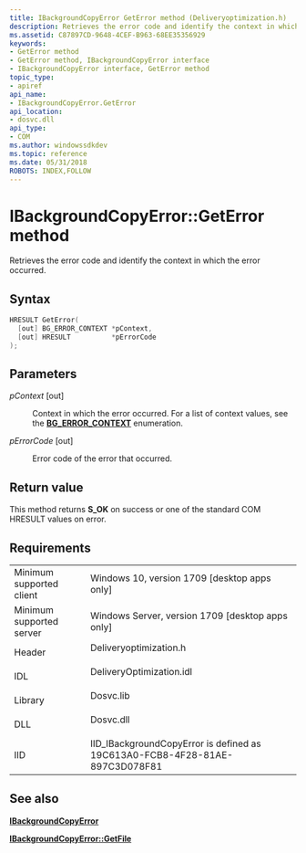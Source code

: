 ```yaml
---
title: IBackgroundCopyError GetError method (Deliveryoptimization.h)
description: Retrieves the error code and identify the context in which the error occurred.
ms.assetid: C87897CD-9648-4CEF-B963-68EE35356929
keywords:
- GetError method
- GetError method, IBackgroundCopyError interface
- IBackgroundCopyError interface, GetError method
topic_type:
- apiref
api_name:
- IBackgroundCopyError.GetError
api_location:
- dosvc.dll
api_type:
- COM
ms.author: windowssdkdev
ms.topic: reference
ms.date: 05/31/2018
ROBOTS: INDEX,FOLLOW
---
```


# IBackgroundCopyError::GetError method

Retrieves the error code and identify the context in which the error occurred.

## Syntax


```C++
HRESULT GetError(
  [out] BG_ERROR_CONTEXT *pContext,
  [out] HRESULT          *pErrorCode
);
```



## Parameters

<dl> <dt>

*pContext* \[out\]
</dt> <dd>

Context in which the error occurred. For a list of context values, see the [**BG_ERROR_CONTEXT**](bg-error-context.md) enumeration.

</dd> <dt>

*pErrorCode* \[out\]
</dt> <dd>

Error code of the error that occurred.

</dd> </dl>

## Return value

This method returns **S_OK** on success or one of the standard COM HRESULT values on error.

## Requirements



|                                     |                                                                                                     |
|-------------------------------------|-----------------------------------------------------------------------------------------------------|
| Minimum supported client<br/> | Windows 10, version 1709 \[desktop apps only\]<br/>                                           |
| Minimum supported server<br/> | Windows Server, version 1709 \[desktop apps only\]<br/>                                       |
| Header<br/>                   | <dl> <dt>Deliveryoptimization.h</dt> </dl>   |
| IDL<br/>                      | <dl> <dt>DeliveryOptimization.idl</dt> </dl> |
| Library<br/>                  | <dl> <dt>Dosvc.lib</dt> </dl>                |
| DLL<br/>                      | <dl> <dt>Dosvc.dll</dt> </dl>                |
| IID<br/>                      | IID_IBackgroundCopyError is defined as 19C613A0-FCB8-4F28-81AE-897C3D078F81<br/>             |



## See also

<dl> <dt>

[**IBackgroundCopyError**](ibackgroundcopyerror.md)
</dt> <dt>

[**IBackgroundCopyError::GetFile**](ibackgroundcopyerror-getfile-method.md)
</dt> </dl>

 

 





